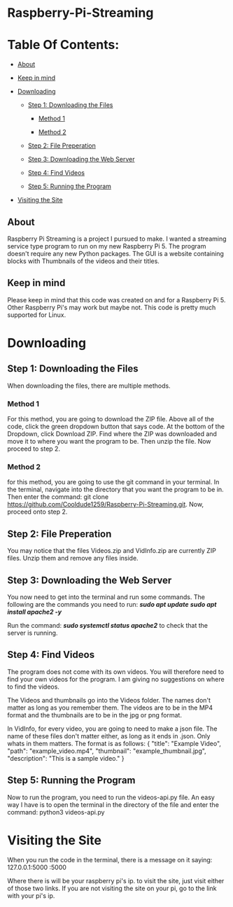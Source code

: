 # Raspberry-Pi-Streaming

# Table Of Contents:
- [About](https://github.com/Cooldude1259/Raspberry-Pi-Streaming?tab=readme-ov-file#about)

- [Keep in mind](https://github.com/Cooldude1259/Raspberry-Pi-Streaming?tab=readme-ov-file#keep-in-mind)

- [Downloading](https://github.com/Cooldude1259/Raspberry-Pi-Streaming?tab=readme-ov-file#downloading)

  - [Step 1: Downloading the Files](https://github.com/Cooldude1259/Raspberry-Pi-Streaming?tab=readme-ov-file#step-1-downloading-the-files)

    - [Method 1](https://github.com/Cooldude1259/Raspberry-Pi-Streaming?tab=readme-ov-file#method-1)

    - [Method 2](https://github.com/Cooldude1259/Raspberry-Pi-Streaming?tab=readme-ov-file#method-2)

  - [Step 2: File Preperation](https://github.com/Cooldude1259/Raspberry-Pi-Streaming?tab=readme-ov-file#step-2-file-preperation)
 
  - [Step 3: Downloading the Web Server](https://github.com/Cooldude1259/Raspberry-Pi-Streaming?tab=readme-ov-file#step-3-downloading-the-web-server)
 
  - [Step 4: Find Videos](https://github.com/Cooldude1259/Raspberry-Pi-Streaming?tab=readme-ov-file#step-4-find-videos)
 
  - [Step 5: Running the Program](https://github.com/Cooldude1259/Raspberry-Pi-Streaming?tab=readme-ov-file#step-5-running-the-program)

- [Visiting the Site](https://github.com/Cooldude1259/Raspberry-Pi-Streaming?tab=readme-ov-file#visiting-the-site)


## About
Raspberry Pi Streaming is a project I pursued to make. I wanted a streaming service type program to run on my new Raspberry Pi 5. The program doesn't require any new Python packages. The GUI is a website containing blocks with Thumbnails of the videos and their titles.

## Keep in mind
Please keep in mind that this code was created on and for a Raspberry Pi 5. Other Raspberry Pi's may work but maybe not. This code is pretty much supported for Linux.

# Downloading
## Step 1: Downloading the Files
When downloading the files, there are multiple methods.
### Method 1
For this method, you are going to download the ZIP file. Above all of the code, click the green dropdown button that says code. At the bottom of the Dropdown, click Download ZIP. Find where the ZIP was downloaded and move it to where you want the program to be. Then unzip the file. Now proceed to step 2.
### Method 2
for this method, you are going to use the git command in your terminal. In the terminal, navigate into the directory that you want the program to be in. Then enter the command: git clone https://github.com/Cooldude1259/Raspberry-Pi-Streaming.git.
Now, proceed onto step 2.

## Step 2: File Preperation
You may notice that the files Videos.zip and VidInfo.zip are currently ZIP files. Unzip them and remove any files inside.

## Step 3: Downloading the Web Server
You now need to get into the terminal and run some commands. The following are the commands you need to run:
***sudo apt update***
***sudo apt install apache2 -y*** 

Run the command: ***sudo systemctl status apache2***
to check that the server is running.

## Step 4: Find Videos
The program does not come with its own videos. You will therefore need to find your own videos for the program. I am giving no suggestions on where to find the videos.

The Videos and thumbnails go into the Videos folder. The names don't matter as long as you remember them. The videos are to be in the MP4 format and the thumbnails are to be in the jpg or png format.

In VidInfo, for every video, you are going to need to make a json file. The name of these files don't matter either, as long as it ends in .json. Only whats in them matters. The format is as follows:
{
  "title": "Example Video",
  "path": "example_video.mp4",
  "thumbnail": "example_thumbnail.jpg",
  "description": "This is a sample video."
}

## Step 5: Running the Program
Now to run the program, you need to run the videos-api.py file. An easy way I have is to open the terminal in the directory of the file and enter the command: python3 videos-api.py

# Visiting the Site
When you run the code in the terminal, there is a message on it saying:
127.0.0.1:5000
<raspberry-pi-ip>:5000

Where there is <raspberry-pi-ip> will be your raspberry pi's ip. to visit the site, just visit either of those two links. If you are not visiting the site on your pi, go to the link with your pi's ip.
